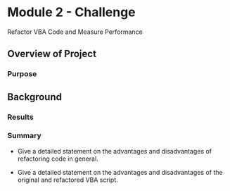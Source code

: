 # Module 2 - Challenge
Refactor VBA Code and Measure Performance

## Overview of Project

### Purpose

## Background

### Results



### Summary

- Give a detailed statement on the advantages and disadvantages of refactoring code in general.



- Give a detailed statement on the advantages and disadvantages of the original and refactored VBA script.


